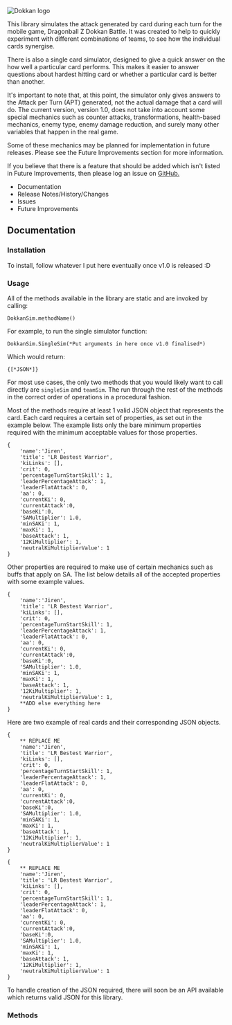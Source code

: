 
![Dokkan logo](https://dbzdokkanbattlehack.files.wordpress.com/2016/02/cropped-dbz_hack-4.png)

This library simulates the attack generated by card during each turn for the mobile game, Dragonball Z Dokkan Battle.
It was created to help to quickly experiment with different combinations of teams, to see how the individual cards synergise.

There is also a single card simulator, designed to give a quick answer on the how well a particular card performs. This makes it easier to answer questions about hardest hitting card or whether a particular card is better than another.

It's important to note that, at this point, the simulator only gives answers to the Attack per Turn (APT) generated, not the actual damage that a card will do. The current version, version 1.0, does not take into account some special mechanics such as counter attacks, transformations, health-based mechanics, enemy type, enemy damage reduction, and surely many other variables that happen in the real game.

Some of these mechanics may be planned for implementation in future releases. Please see the Future Improvements section for more information.

If you believe that there is a feature that should be added which isn't listed in Future Improvements, then please log an issue on [GitHub.](https://github.com/DevDevGoose/DokkanSimulatorJSLibrary/issues)


-  Documentation  
-  Release Notes/History/Changes  
-  Issues
-  Future Improvements




## Documentation 

### Installation

To install, follow whatever I put here eventually once v1.0 is released :D

### Usage
 All of the methods available in the library are static and are invoked by calling:

    DokkanSim.methodName() 

For example, to run the single simulator function:

    DokkanSim.SingleSim(*Put arguments in here once v1.0 finalised*)

Which would return: 

    {[*JSON*]}

For most use cases, the only two methods that you would likely want to call directly are `singleSim` and `teamSim`. The run through the rest of the methods in the correct order of operations in a procedural fashion.

Most of the methods require at least 1 valid JSON object that represents the card. Each card requires a certain set of properties, as set out in the example below. The example lists only the bare minimum properties required with the minimum acceptable values for those properties.

~~~
{
    'name':'Jiren',
    'title': 'LR Bestest Warrior', 
    'kiLinks': [],
    'crit': 0, 
    'percentageTurnStartSkill': 1,
    'leaderPercentageAttack': 1, 
    'leaderFlatAttack': 0,
    'aa': 0, 
    'currentKi': 0, 
    'currentAttack':0,
    'baseKi':0,
    'SAMultiplier': 1.0,
    'minSAKi': 1,
    'maxKi': 1,
    'baseAttack': 1,
    '12KiMultiplier': 1,
    'neutralKiMultiplierValue': 1
}
~~~

Other properties are required to make use of certain mechanics such as buffs that apply on SA.
The list below details all of the accepted properties with some example values.
  

~~~
{
    'name':'Jiren',
    'title': 'LR Bestest Warrior', 
    'kiLinks': [],
    'crit': 0, 
    'percentageTurnStartSkill': 1,
    'leaderPercentageAttack': 1, 
    'leaderFlatAttack': 0,
    'aa': 0, 
    'currentKi': 0, 
    'currentAttack':0,
    'baseKi':0,
    'SAMultiplier': 1.0,
    'minSAKi': 1,
    'maxKi': 1,
    'baseAttack': 1,
    '12KiMultiplier': 1,
    'neutralKiMultiplierValue': 1,
    **ADD else everything here
}
~~~

Here are two example of real cards and their corresponding JSON objects.


~~~
{
    ** REPLACE ME
    'name':'Jiren',
    'title': 'LR Bestest Warrior', 
    'kiLinks': [],
    'crit': 0, 
    'percentageTurnStartSkill': 1,
    'leaderPercentageAttack': 1, 
    'leaderFlatAttack': 0,
    'aa': 0, 
    'currentKi': 0, 
    'currentAttack':0,
    'baseKi':0,
    'SAMultiplier': 1.0,
    'minSAKi': 1,
    'maxKi': 1,
    'baseAttack': 1,
    '12KiMultiplier': 1,
    'neutralKiMultiplierValue': 1
}
~~~

~~~
{
    ** REPLACE ME
    'name':'Jiren',
    'title': 'LR Bestest Warrior', 
    'kiLinks': [],
    'crit': 0, 
    'percentageTurnStartSkill': 1,
    'leaderPercentageAttack': 1, 
    'leaderFlatAttack': 0,
    'aa': 0, 
    'currentKi': 0, 
    'currentAttack':0,
    'baseKi':0,
    'SAMultiplier': 1.0,
    'minSAKi': 1,
    'maxKi': 1,
    'baseAttack': 1,
    '12KiMultiplier': 1,
    'neutralKiMultiplierValue': 1
}
~~~



To handle creation of the JSON required, there will soon be an API available which returns valid JSON for this library.

### Methods

